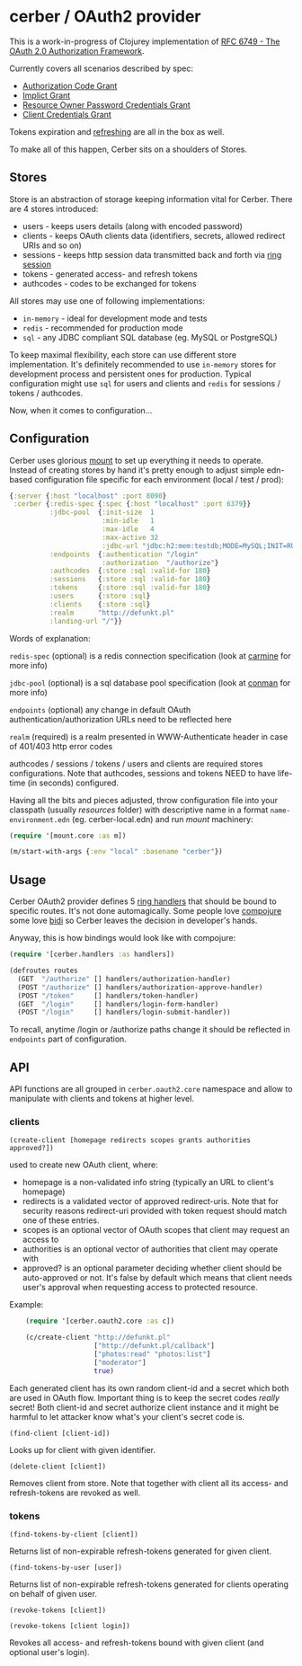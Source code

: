 # cerber / OAuth2 provider

This is a work-in-progress of Clojurey implementation of [RFC 6749 - The OAuth 2.0 Authorization Framework](https://tools.ietf.org/html/rfc6749).

Currently covers all scenarios described by spec:

* [Authorization Code Grant](https://tools.ietf.org/html/rfc6749#section-4.1)
* [Implict Grant](https://tools.ietf.org/html/rfc6749#section-4.2)
* [Resource Owner Password Credentials Grant](https://tools.ietf.org/html/rfc6749#section-4.3)
* [Client Credentials Grant](https://tools.ietf.org/html/rfc6749#section-4.4)

Tokens expiration and [refreshing](https://tools.ietf.org/html/rfc6749#section-6) are all in the box as well.

To make all of this happen, Cerber sits on a shoulders of Stores.

## Stores

Store is an abstraction of storage keeping information vital for Cerber. There are 4 stores introduced:

* users - keeps users details (along with encoded password)
* clients - keeps OAuth clients data (identifiers, secrets, allowed redirect URIs and so on)
* sessions - keeps http session data transmitted back and forth via [ring session](https://github.com/ring-clojure/ring/wiki/Sessions)
* tokens -  generated access- and refresh tokens
* authcodes - codes to be exchanged for tokens

All stores may use one of following implementations:

* ```in-memory``` - ideal for development mode and tests
* ```redis``` - recommended for production mode
* ```sql``` - any JDBC compliant SQL database (eg. MySQL or PostgreSQL)

To keep maximal flexibility, each store can use different store implementation. It's definitely recommended to use ```in-memory``` stores for development process and persistent ones for production.
Typical configuration might use ```sql``` for users and clients and ```redis``` for sessions / tokens / authcodes.

Now, when it comes to configuration...

## Configuration

Cerber uses glorious [mount](https://github.com/tolitius/mount) to set up everything it needs to operate. Instead of creating stores by hand it's pretty enough to adjust simple edn-based configuration file
specific for each environment (local / test / prod):

``` clojure
{:server {:host "localhost" :port 8090}
 :cerber {:redis-spec {:spec {:host "localhost" :port 6379}}
          :jdbc-pool  {:init-size  1
                       :min-idle   1
                       :max-idle   4
                       :max-active 32
                       :jdbc-url "jdbc:h2:mem:testdb;MODE=MySQL;INIT=RUNSCRIPT FROM 'classpath:/db/schema.sql'"}
          :endpoints  {:authentication "/login"
                       :authorization  "/authorize"}
          :authcodes  {:store :sql :valid-for 180}
          :sessions   {:store :sql :valid-for 180}
          :tokens     {:store :sql :valid-for 180}
          :users      {:store :sql}
          :clients    {:store :sql}
          :realm      "http://defunkt.pl"
          :landing-url "/"}}
```

Words of explanation:

```redis-spec``` (optional) is a redis connection specification (look at [carmine](https://github.com/ptaoussanis/carmine) for more info)

```jdbc-pool``` (optional) is a sql database pool specification (look at [conman](https://github.com/luminus-framework/conman) for more info)

```endpoints``` (optional) any change in default OAuth authentication/authorization URLs need to be reflected here

```realm``` (required) is a realm presented in WWW-Authenticate header in case of 401/403 http error codes

authcodes / sessions / tokens / users and clients are required stores configurations. Note that authcodes, sessions and tokens NEED to have life-time (in seconds) configured.

Having all the bits and pieces adjusted, throw configuration file into your classpath (usually _resources_ folder) with descriptive name in a format ```name-environment.edn``` (eg. cerber-local.edn) and run _mount_ machinery:

``` clojure
(require '[mount.core :as m])

(m/start-with-args {:env "local" :basename "cerber"})
```

## Usage

Cerber OAuth2 provider defines 5 [ring handlers](https://github.com/ring-clojure/ring/wiki/Concepts) that should be bound to specific routes. It's not done automagically. Some people love [compojure](https://github.com/weavejester/compojure) some love [bidi](https://github.com/juxt/bidi) so Cerber leaves the decision in developer's hands.

Anyway, this is how bindings would look like with compojure:

``` clojure
(require '[cerber.handlers :as handlers])

(defroutes routes
  (GET  "/authorize" [] handlers/authorization-handler)
  (POST "/authorize" [] handlers/authorization-approve-handler)
  (POST "/token"     [] handlers/token-handler)
  (GET  "/login"     [] handlers/login-form-handler)
  (POST "/login"     [] handlers/login-submit-handler))
```

To recall, anytime /login or /authorize paths change it should be reflected in ```endpoints```  part of configuration.

## API

API functions are all grouped in ```cerber.oauth2.core``` namespace and allow to manipulate with clients and tokens at higher level.

### clients

```(create-client [homepage redirects scopes grants authorities approved?])```

used to create new OAuth client, where:
- homepage is a non-validated info string (typically an URL to client's homepage)
- redirects is a validated vector of approved redirect-uris. Note that for security reasons redirect-uri provided with token request should match one of these entries.
- scopes is an optional vector of OAuth scopes that client may request an access to
- authorities is an optional vector of authorities that client may operate with
- approved? is an optional parameter deciding whether client should be auto-approved or not. It's false by default which means that client needs user's approval when requesting access to protected resource.

Example:

```clojure
    (require '[cerber.oauth2.core :as c])

    (c/create-client "http://defunkt.pl"
                     ["http://defunkt.pl/callback"]
                     ["photos:read" "photos:list"]
                     ["moderator"]
                     true)
```

Each generated client has its own random client-id and a secret which both are used in OAuth flow.
Important thing is to keep the secret codes _really_ secret! Both client-id and secret authorize
client instance and it might be harmful to let attacker know what's your client's secret code is.

```(find-client [client-id])```

Looks up for client with given identifier.

```(delete-client [client])```

Removes client from store. Note that together with client all its access- and refresh-tokens are revoked as well.

### tokens

```(find-tokens-by-client [client])```

Returns list of non-expirable refresh-tokens generated for given client.

```(find-tokens-by-user [user])```

Returns list of non-expirable refresh-tokens generated for clients operating on behalf of given user.

```(revoke-tokens [client])```

```(revoke-tokens [client login])```

Revokes all access- and refresh-tokens bound with given client (and optional user's login).
